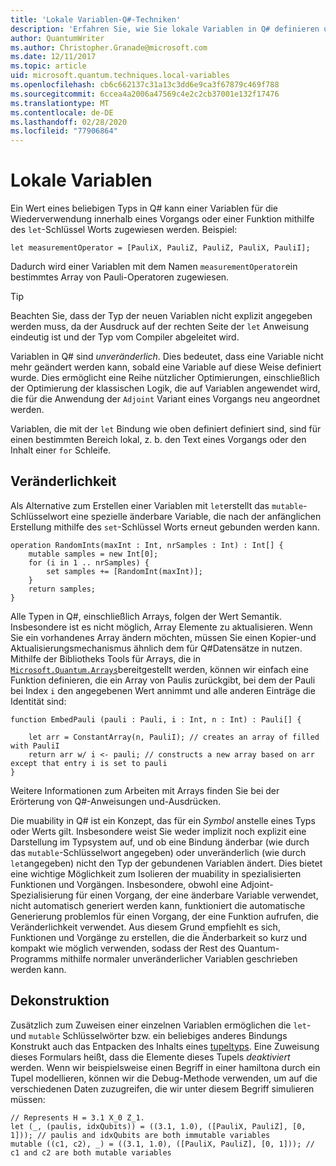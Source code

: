 ```yaml
---
title: 'Lokale Variablen-Q#-Techniken'
description: 'Erfahren Sie, wie Sie lokale Variablen in Q# definieren und mit Ihnen arbeiten.'
author: QuantumWriter
ms.author: Christopher.Granade@microsoft.com
ms.date: 12/11/2017
ms.topic: article
uid: microsoft.quantum.techniques.local-variables
ms.openlocfilehash: cb6c662137c31a13c3dd6e9ca3f67879c469f788
ms.sourcegitcommit: 6ccea4a2006a47569c4e2c2cb37001e132f17476
ms.translationtype: MT
ms.contentlocale: de-DE
ms.lasthandoff: 02/28/2020
ms.locfileid: "77906864"
---
```

# <a name="local-variables"></a>Lokale Variablen #

Ein Wert eines beliebigen Typs in Q# kann einer Variablen für die Wiederverwendung innerhalb eines Vorgangs oder einer Funktion mithilfe des `let`-Schlüssel Worts zugewiesen werden.
Beispiel:

```qsharp
let measurementOperator = [PauliX, PauliZ, PauliZ, PauliX, PauliI];
```

Dadurch wird einer Variablen mit dem Namen `measurementOperator`ein bestimmtes Array von Pauli-Operatoren zugewiesen.

> [!TIP]
> Beachten Sie, dass der Typ der neuen Variablen nicht explizit angegeben werden muss, da der Ausdruck auf der rechten Seite der `let` Anweisung eindeutig ist und der Typ vom Compiler abgeleitet wird. 

Variablen in Q# sind *unveränderlich*. Dies bedeutet, dass eine Variable nicht mehr geändert werden kann, sobald eine Variable auf diese Weise definiert wurde.
Dies ermöglicht eine Reihe nützlicher Optimierungen, einschließlich der Optimierung der klassischen Logik, die auf Variablen angewendet wird, die für die Anwendung der `Adjoint` Variant eines Vorgangs neu angeordnet werden.

Variablen, die mit der `let` Bindung wie oben definiert definiert sind, sind für einen bestimmten Bereich lokal, z. b. den Text eines Vorgangs oder den Inhalt einer `for` Schleife.


## <a name="mutability"></a>Veränderlichkeit ##

Als Alternative zum Erstellen einer Variablen mit `let`erstellt das `mutable`-Schlüsselwort eine spezielle änderbare Variable, die nach der anfänglichen Erstellung mithilfe des `set`-Schlüssel Worts erneut gebunden werden kann.

```qsharp
operation RandomInts(maxInt : Int, nrSamples : Int) : Int[] {
    mutable samples = new Int[0];
    for (i in 1 .. nrSamples) {
        set samples += [RandomInt(maxInt)];
    }
    return samples;
}
```

Alle Typen in Q#, einschließlich Arrays, folgen der Wert Semantik. Insbesondere ist es nicht möglich, Array Elemente zu aktualisieren. Wenn Sie ein vorhandenes Array ändern möchten, müssen Sie einen Kopier-und Aktualisierungsmechanismus ähnlich dem für Q#Datensätze in nutzen. Mithilfe der Bibliotheks Tools für Arrays, die in [`Microsoft.Quantum.Arrays`](xref:microsoft.quantum.arrays)bereitgestellt werden, können wir einfach eine Funktion definieren, die ein Array von Paulis zurückgibt, bei dem der Pauli bei Index `i` den angegebenen Wert annimmt und alle anderen Einträge die Identität sind: 

```qsharp
function EmbedPauli (pauli : Pauli, i : Int, n : Int) : Pauli[] {
    
    let arr = ConstantArray(n, PauliI); // creates an array of filled with PauliI
    return arr w/ i <- pauli; // constructs a new array based on arr except that entry i is set to pauli
}
```

Weitere Informationen zum Arbeiten mit Arrays finden Sie bei der Erörterung von Q#-Anweisungen und-Ausdrücken. 

Die muability in Q# ist ein Konzept, das für ein *Symbol* anstelle eines Typs oder Werts gilt. Insbesondere weist Sie weder implizit noch explizit eine Darstellung im Typsystem auf, und ob eine Bindung änderbar (wie durch das `mutable`-Schlüsselwort angegeben) oder unveränderlich (wie durch `let`angegeben) nicht den Typ der gebundenen Variablen ändert. Dies bietet eine wichtige Möglichkeit zum Isolieren der muability in spezialisierten Funktionen und Vorgängen.
Insbesondere, obwohl eine Adjoint-Spezialisierung für einen Vorgang, der eine änderbare Variable verwendet, nicht automatisch generiert werden kann, funktioniert die automatische Generierung problemlos für einen Vorgang, der eine Funktion aufrufen, die Veränderlichkeit verwendet.
Aus diesem Grund empfiehlt es sich, Funktionen und Vorgänge zu erstellen, die die Änderbarkeit so kurz und kompakt wie möglich verwenden, sodass der Rest des Quantum-Programms mithilfe normaler unveränderlicher Variablen geschrieben werden kann.


## <a name="deconstruction"></a>Dekonstruktion ##

Zusätzlich zum Zuweisen einer einzelnen Variablen ermöglichen die `let`-und `mutable` Schlüsselwörter bzw. ein beliebiges anderes Bindungs Konstrukt auch das Entpacken des Inhalts eines [tupeltyps](xref:microsoft.quantum.language.type-model#tuple-types).
Eine Zuweisung dieses Formulars heißt, dass die Elemente dieses Tupels *deaktiviert* werden.
Wenn wir beispielsweise einen Begriff in einer hamiltona durch ein Tupel modellieren, können wir die Debug-Methode verwenden, um auf die verschiedenen Daten zuzugreifen, die wir unter diesem Begriff simulieren müssen:

```qsharp
// Represents H = 3.1 X_0 Z_1.
let (_, (paulis, idxQubits)) = ((3.1, 1.0), ([PauliX, PauliZ], [0, 1])); // paulis and idxQubits are both immutable variables
mutable ((c1, c2), _) = ((3.1, 1.0), ([PauliX, PauliZ], [0, 1])); // c1 and c2 are both mutable variables
```


